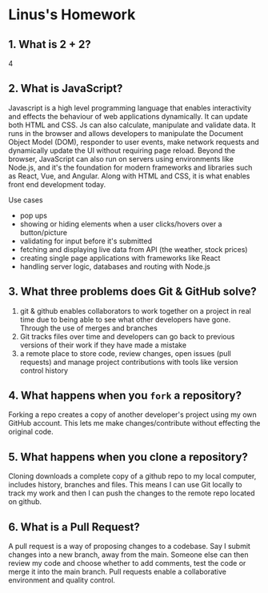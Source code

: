# Linus's Homework

## 1. What is 2 + 2?

4

## 2. What is JavaScript?

Javascript is a high level programming language that enables interactivity and effects the behaviour of web applications dynamically. It can update both HTML and CSS. Js can also calculate, manipulate and validate data. It runs in the browser and allows developers to manipulate the Document Object Model (DOM), responder to user events, make network requests and dynamically update the UI without requiring page reload. Beyond the browser, JavaScript can also run on servers using environments like Node.js, and it's the foundation for modern frameworks and libraries such as React, Vue, and Angular. Along with HTML and CSS, it is what enables front end development today.

Use cases
- pop ups 
- showing or hiding elements when a user clicks/hovers over a button/picture
- validating for input before it's submitted
- fetching and displaying live data from API (the weather, stock prices)
- creating single page applications with frameworks like React
- handling server logic, databases and routing with Node.js

## 3. What three problems does Git & GitHub solve?

1. git & github enables collaborators to work together on a project in real time due to being able to see what other developers have gone. Through the use of merges and branches
2. Git tracks files over time and developers can go back to previous versions of their work if they have made a mistake
3. a remote place to store code, review changes, open issues (pull requests) and manage project contributions with tools like version control history

## 4. What happens when you `fork` a repository?
Forking a repo creates a copy of another developer's project using my own GitHub account. This lets me make changes/contribute without effecting the original code. 


## 5. What happens when you clone a repository?

Cloning downloads a complete copy of a github repo to my local computer, includes history, branches and files. This means I can use Git locally to track my work and then I can push the changes to the remote repo located on github.

## 6. What is a Pull Request?

A pull request is a way of proposing changes to a codebase. Say I submit changes into a new branch, away from the main. Someone else can then review my code and choose whether to add comments, test the code or merge it into the main branch. Pull requests enable a collaborative environment and quality control.

